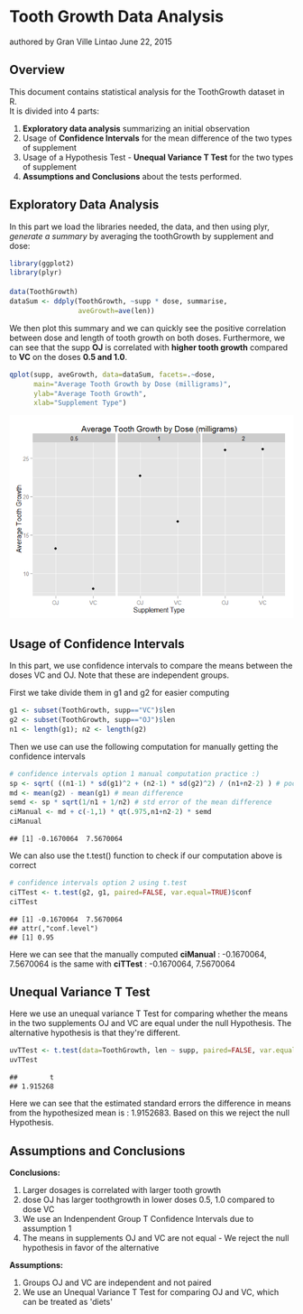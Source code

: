 # Tooth Growth Data Analysis
authored by Gran Ville Lintao
June 22, 2015

## Overview
This document contains statistical analysis for the ToothGrowth dataset in R.  
It is divided into 4 parts:  
1. __Exploratory data analysis__ summarizing an initial observation  
2. Usage of __Confidence Intervals__ for the mean difference of the two types of supplement  
3. Usage of a Hypothesis Test - __Unequal Variance T Test__  for the two types of supplement  
4. __Assumptions and Conclusions__ about the tests performed.

## Exploratory Data Analysis

In this part we load the libraries needed, the data, and then using plyr, _generate a summary_ by 
averaging the toothGrowth by supplement and dose:

```r
library(ggplot2)
library(plyr)

data(ToothGrowth)
dataSum <- ddply(ToothGrowth, ~supp * dose, summarise, 
                 aveGrowth=ave(len))
```

We then plot this summary and we can quickly see the positive correlation between dose and length of tooth growth
on both doses. Furthermore, we can see that the supp __OJ__ is correlated with __higher tooth growth__ compared to __VC__
on the doses __0.5 and 1.0__.


```r
qplot(supp, aveGrowth, data=dataSum, facets=.~dose,
      main="Average Tooth Growth by Dose (milligrams)",
      ylab="Average Tooth Growth",
      xlab="Supplement Type")
```

![](statinf-part2_files/figure-html/unnamed-chunk-2-1.png) 


## Usage of Confidence Intervals
In this part, we use confidence intervals to compare the means between the doses VC and OJ.
Note that these are independent groups. 

First we take divide them in g1 and g2 for easier computing

```r
g1 <- subset(ToothGrowth, supp=="VC")$len
g2 <- subset(ToothGrowth, supp=="OJ")$len
n1 <- length(g1); n2 <- length(g2)
```

Then we use can use the following computation for manually getting the confidence intervals

```r
# confidence intervals option 1 manual computation practice :)
sp <- sqrt( ((n1-1) * sd(g1)^2 + (n2-1) * sd(g2)^2) / (n1+n2-2) ) # pooled sd estimate
md <- mean(g2) - mean(g1) # mean difference
semd <- sp * sqrt(1/n1 + 1/n2) # std error of the mean difference
ciManual <- md + c(-1,1) * qt(.975,n1+n2-2) * semd
ciManual
```

```
## [1] -0.1670064  7.5670064
```

We can also use the t.test() function to check if our computation above is correct

```r
# confidence intervals option 2 using t.test
ciTTest <- t.test(g2, g1, paired=FALSE, var.equal=TRUE)$conf
ciTTest
```

```
## [1] -0.1670064  7.5670064
## attr(,"conf.level")
## [1] 0.95
```

Here we can see that the manually computed __ciManual__ : -0.1670064, 7.5670064 is the same with __ciTTest__ : -0.1670064, 7.5670064


## Unequal Variance T Test
Here we use an unequal variance T Test for comparing whether the means in the 
two supplements OJ and VC are equal under the null Hypothesis. The alternative
hypothesis is that they're different.


```r
uvTTest <- t.test(data=ToothGrowth, len ~ supp, paired=FALSE, var.equal=TRUE)$statistic
uvTTest
```

```
##        t 
## 1.915268
```

Here we can see that the estimated standard errors the difference in means from the hypothesized mean is : 1.9152683.
Based on this we reject the null Hypothesis.

## Assumptions and Conclusions

__Conclusions:__  
1. Larger dosages is correlated with larger tooth growth  
2. dose OJ has larger toothgrowth in lower doses 0.5, 1.0 compared to dose VC  
3. We use an Indenpendent Group T Confidence Intervals due to assumption 1  
4. The means in supplements OJ and VC are not equal - We reject the null hypothesis in favor of the alternative  

__Assumptions:__  
1. Groups OJ and VC are independent and not paired  
2. We use an Unequal Variance T Test for comparing OJ and VC, which can be treated as 'diets'  



